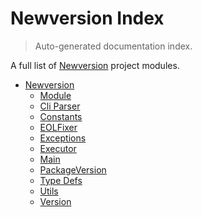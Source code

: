 # Newversion Index

> Auto-generated documentation index.

A full list of [Newversion](https://github.com/vemel/newversion) project modules.

- [Newversion](newversion/index.md#newversion)
    - [Module](newversion/module.md#module)
    - [Cli Parser](newversion/cli_parser.md#cli-parser)
    - [Constants](newversion/constants.md#constants)
    - [EOLFixer](newversion/eol_fixer.md#eolfixer)
    - [Exceptions](newversion/exceptions.md#exceptions)
    - [Executor](newversion/executor.md#executor)
    - [Main](newversion/main.md#main)
    - [PackageVersion](newversion/package_version.md#packageversion)
    - [Type Defs](newversion/type_defs.md#type-defs)
    - [Utils](newversion/utils.md#utils)
    - [Version](newversion/version.md#version)
